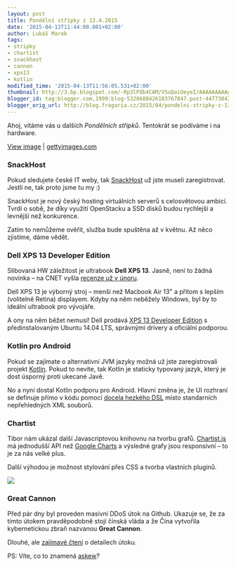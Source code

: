 ```yaml
---
layout: post
title: Pondělní střípky z 13.4.2015
date: '2015-04-13T11:44:00.001+02:00'
author: Lukáš Marek
tags:
- stripky
- chartist
- snackhost
- cannon
- xps13
- kotlin
modified_time: '2015-04-13T11:56:05.531+02:00'
thumbnail: http://3.bp.blogspot.com/-Rp3lFOb4CAM/VSuQaiOeyeI/AAAAAAAAAgM/jS4PFLMn8A4/s72-c/Screenshot%2B2015-04-13%2B10.37.55.png
blogger_id: tag:blogger.com,1999:blog-5328688426183767847.post-4477384220821421398
blogger_orig_url: http://blog.fragaria.cz/2015/04/pondelni-stripky-z-1342015.html
---
```


Ahoj, vítáme vás u dalších *Pondělních střípků*. Tentokrát se podíváme i
na hardware.

<span id="more"></span>

[View image](http://www.gettyimages.com/detail/85795845) |
[gettyimages.com](http://www.gettyimages.com)

### SnackHost

Pokud sledujete české IT weby, tak [SnackHost](http://snackhost.com) už
jste museli zaregistrovat. Jestli ne, tak proto jsme tu my :)

SnackHost je nový český hosting virtuálních serverů s celosvětovou
ambicí. Tvrdí o sobě, že díky využití OpenStacku a SSD disků budou
rychlejší a levnější než konkurence.

Zatím to nemůžeme ověřit, služba bude spuštěna až v květnu. Až něco
zjistíme, dáme vědět.

### Dell XPS 13 Developer Edition

Slibovaná HW záležitost je ultrabook **Dell XPS 13**. Jasně, není to
žádná novinka – na CNET vyšla [recenze už v
únoru](http://www.cnet.com/products/dell-xps-13-non-touch-2015/).

Dell XPS 13 je výborný stroj – menší než Macbook Air 13" a přitom s
lepším (volitelně Retina) displayem. Kdyby na něm neběžely Windows,
byl by to ideální ultrabook pro vývojáře.

A ony na něm běžet nemusí\! Dell prodává [XPS 13 Developer
Edition](http://www.dell.com/us/business/p/xps-13-linux/pd.aspx) s
předinstalovaným Ubuntu 14.04 LTS, správnými drivery a oficiální
podporou.

### Kotlin pro Android

Pokud se zajímate o alternativní JVM jazyky možná už jste zaregistrovali
projekt [Kotlin](http://kotlinlang.org/). Pokud to nevíte, tak Kotlin je
staticky typovaný jazyk, který je dost úsporný proti ukecané Javě.

No a nyní dostal Kotlin podporu pro Android. Hlavní změna je, že UI
rozhraní se definuje přímo v kódu pomocí [docela hezkého
DSL](http://blog.jetbrains.com/kotlin/2015/04/announcing-anko-for-android/)
místo standarních nepřehledných XML souborů.

### Chartist

Tibor nám ukázal další Javascriptovou knihovnu na tvorbu grafů.
[Chartist.js](http://gionkunz.github.io/chartist-js/) má jednodušší API
než [Google Charts](https://developers.google.com/chart/) a výsledné
grafy jsou responsivní – to je za nás velké plus.

Další výhodou je možnost stylování přes CSS a tvorba vlastních
pluginů.

[![](http://3.bp.blogspot.com/-Rp3lFOb4CAM/VSuQaiOeyeI/AAAAAAAAAgM/jS4PFLMn8A4/s400/Screenshot%2B2015-04-13%2B10.37.55.png)](http://3.bp.blogspot.com/-Rp3lFOb4CAM/VSuQaiOeyeI/AAAAAAAAAgM/jS4PFLMn8A4/s1600/Screenshot%2B2015-04-13%2B10.37.55.png)

### Great Cannon

Před pár dny byl proveden masivní DDoS útok na Github. Ukazuje se, že za
tímto útokem pravděpodobně stojí čínská vláda a že Čína vytvořila
kybernetickou zbraň nazvanou **Great Cannon**.

Dlouhé, ale [zajímavé
čtení](https://citizenlab.org/2015/04/chinas-great-cannon/) o
detailech útoku.

PS: Víte, co to znamená [askew](https://www.google.cz/?q=askew)?
